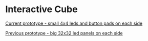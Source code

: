 Interactive Cube
================

[Current prototype - small 4x4 leds and button pads on each side](docs/mk1.md)

[Previous prototype - big 32x32 led panels on each side](docs/mk2.md)